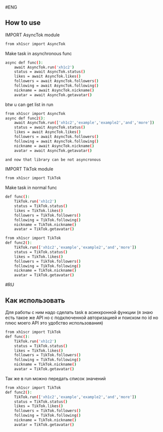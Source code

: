 #ENG
## How to use
IMPORT AsyncTok module
```sh
from xh1scr import AsyncTok
```
Make task in asynchronous func
```sh
async def func():
	await AsyncTok.run('xh1c2')
	status = await AsyncTok.status()
	likes = await AsyncTok.likes()
	followers = await AsyncTok.followers()
	following = await AsyncTok.following()
	nickname = await AsyncTok.nickname()
	avatar = await AsyncTok.getavatar()
```
btw u can get list in run
```sh
from xh1scr import AsyncTok
async def func2():
	await AsyncTok.run(['xh1c2','example','example2','and','more'])
	status = await AsyncTok.status()
	likes = await AsyncTok.likes()
	followers = await AsyncTok.followers()
	following = await AsyncTok.following()
	nickname = await AsyncTok.nickname()
	avatar = await AsyncTok.getavatar()
```
```sh
and now that library can be not asyncronous
```
IMPORT TikTok module
```sh
from xh1scr import TikTok
```
Make task in normal func
```sh
def func():
	TikTok.run('xh1c2')
	status = TikTok.status()
	likes = TikTok.likes()
	followers = TikTok.followers()
	following = TikTok.following()
	nickname = TikTok.nickname()
	avatar = TikTok.getavatar()
```
```sh
from xh1scr import TikTok
def func2():
	TikTok.run(['xh1c2','example','example2','and','more'])
	status = TikTok.status()
	likes = TikTok.likes()
	followers = TikTok.followers()
	following = TikTok.following()
	nickname = TikTok.nickname()
	avatar = TikTok.getavatar()
```
#RU

## Как использовать
Для работы с ним надо сделать task в асинхронной функции
(я знаю есть такое же API но с подключенной авторизацией и поиском по id но плюс моего API это удобство использования)
```sh
from xh1scr import TikTok
def func():
	TikTok.run('xh1c2') 
	status = TikTok.status() 
	likes = TikTok.likes()
	followers = TikTok.followers()
	following = TikTok.following()
	nickname = TikTok.nickname()
	avatar = TikTok.getavatar()
```
Так же в run можно передать список значений
```sh
from xh1scr import TikTok
def func2():
	TikTok.run(['xh1c2','example','example2','and','more'])
	status = TikTok.status()
	likes = TikTok.likes()
	followers = TikTok.followers()
	following = TikTok.following()
	nickname = TikTok.nickname()
	avatar = TikTok.getavatar()
```
